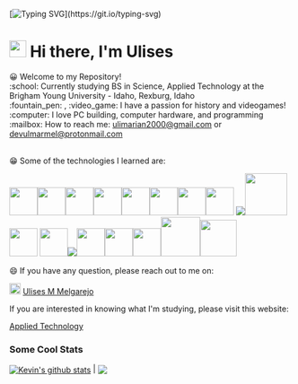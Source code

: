 [![Typing SVG](https://readme-typing-svg.herokuapp.com?font=Courier+new&color=%23808080&size=40&width=800&duration=6969&lines=Welcome+to+my+profile!)](https://git.io/typing-svg)
# <img src="https://raw.githubusercontent.com/iampavangandhi/iampavangandhi/master/gifs/Hi.gif" width="30px"> Hi there, I'm Ulises
<link rel="stylesheet" href="https://cdn.jsdelivr.net/gh/devicons/devicon@v2.14.0/devicon.min.css">
<p>
😀 Welcome to my Repository!<br>
:school: Currently studying BS in Science, Applied Technology at the Brigham Young University - Idaho, Rexburg, Idaho</br>
:fountain_pen: , :video_game: I have a passion for history and videogames!</br>
:computer: I love PC building, computer hardware, and programming</br>
:mailbox: How to reach me: <a href="mailto:ulimarian@gmail.com">ulimarian2000@gmail.com</a> or <a href="mailto:ulimarian@gmail.com">devulmarmel@protonmail.com</a><br><br>

😁 Some of the technologies I learned are: 
  
  <img src="https://cdn.jsdelivr.net/gh/devicons/devicon/icons/python/python-original-wordmark.svg" width="50px" /><img src="https://cdn.jsdelivr.net/gh/devicons/devicon/icons/javascript/javascript-original.svg" width="50px" /><img src="https://cdn.jsdelivr.net/gh/devicons/devicon/icons/html5/html5-original-wordmark.svg" width="50px" /><img src="https://cdn.jsdelivr.net/gh/devicons/devicon/icons/css3/css3-original-wordmark.svg" width="50px"><img src="https://cdn.jsdelivr.net/gh/devicons/devicon/icons/mysql/mysql-original-wordmark.svg" width="50px" /><img src="https://cdn.jsdelivr.net/gh/devicons/devicon/icons/linux/linux-original.svg" width="50px"/><img src="https://cdn.jsdelivr.net/gh/devicons/devicon/icons/windows8/windows8-original.svg" width="50px"/><img src="https://cdn.jsdelivr.net/gh/devicons/devicon/icons/sass/sass-original.svg" width="50px"/>
<img src="https://icongr.am/devicon/git-original.svg?size=50&color=currentColor"/><img src="https://cdn.jsdelivr.net/gh/devicons/devicon/icons/tailwindcss/tailwindcss-original-wordmark.svg" width="75px"/>
  <img src="https://cdn.jsdelivr.net/gh/devicons/devicon/icons/bootstrap/bootstrap-plain-wordmark.svg" width="50px"/>
  <img src="https://raw.githubusercontent.com/yurijserrano/Github-Profile-Readme-Logos/master/programming%20languages/php.png" width="50px"/><img src="https://icongr.am/devicon/angularjs-original.svg?size=50&color=currentColor"/><img src="https://cdn.jsdelivr.net/gh/devicons/devicon/icons/react/react-original.svg" width="50px" /><img src="https://cdn.jsdelivr.net/gh/devicons/devicon/icons/typescript/typescript-original.svg" width="50px"/><img src="https://cdn.jsdelivr.net/gh/devicons/devicon/icons/firebase/firebase-plain-wordmark.svg" width="50px" /><img src="https://cdn.jsdelivr.net/gh/devicons/devicon/icons/nodejs/nodejs-original-wordmark.svg" width="70px"/><img src="https://cdn.jsdelivr.net/gh/devicons/devicon/icons/express/express-original.svg" width="65px"/>
            
          
          
          
  
😄 If you have any question, please reach out to me on: 
  
  <img src="https://cdn.jsdelivr.net/gh/devicons/devicon/icons/linkedin/linkedin-original.svg" width="20px"/> <a href="https://www.linkedin.com/in/ulises-mariano-melgarejo/">Ulises M Melgarejo</a>

</p>

If you are interested in knowing what I'm studying, please visit this website:

<a href="https://www.byupathway.org/bachelors-degree/applied-technology#:~:text=The%20bachelor%E2%80%99s%20degree%20in%20applied%20technology%20helps%20students,with%20support%20and%20resources%20coming%20from%20BYU-Pathway%20Worldwide.%3Cbr%3E">Applied Technology</a>

<h3>Some Cool Stats</h3>
 <a href="https://github.com/anuraghazra/github-readme-stats"><img align="center" src="https://github-readme-stats.vercel.app/api?username=nemo3003&theme=github_dark&hide=contribs,issues&show_icons=true&hide_border=true" alt="Kevin's github stats" /></a> | <a href="https://github.com/anuraghazra/github-readme-stats"><img align="center" src="https://github-readme-stats.vercel.app/api/top-langs/?username=nemo3003&theme=github_dark&layout=compact&hide_border=true" /></a> 


